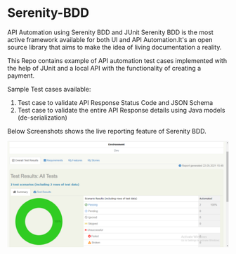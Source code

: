 # Serenity-BDD
API Automation using Serenity BDD and JUnit
Serenity BDD is the most active framework available for both UI and API Automation.It's an open source library that aims to make the idea of living documentation a reality.

This Repo contains example of API automation test cases implemented with the help of JUnit and a local API with the functionality of creating a payment.

Sample Test cases available:
1. Test case to validate API Response Status Code and JSON Schema
2. Test case to validate the entire API Response details using Java models (de-serialization)

Below Screenshots shows the live reporting feature of Serenity BDD.

![](src/test/resources/sampleReportScreenshots/Overall%20Test%20Results.PNG)
